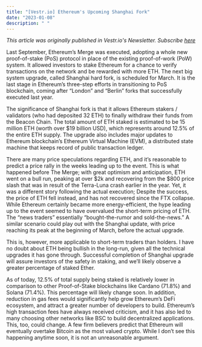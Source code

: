 ```yaml
---
title: "[Vestr.io] Ethereum's Upcoming Shanghai Fork"
date: "2023-01-08"
description: " "
---
```


<i>This article was originally published in Vestr.io's Newsletter. Subscribe <a href="https://www.vestr.io/" target="_blank">here</a></i>

Last September, Ethereum’s Merge was executed, adopting a whole new proof-of-stake (PoS) protocol in place of the existing proof-of-work (PoW) system. It allowed investors to stake Ethereum for a chance to verify transactions on the network and be rewarded with more ETH. The next big system upgrade, called Shanghai hard fork, is scheduled for March. It is the last stage in Ethereum’s three-step efforts in transitioning to PoS blockchain, coming after “London” and “Berlin” forks that successfully executed last year.

The significance of Shanghai fork is that it allows Ethereum stakers / validators (who had deposited 32 ETH) to finally withdraw their funds from the Beacon Chain. The total amount of ETH staked is estimated to be 15 million ETH (worth over $19 billion USD), which represents around 12.5% of the entire ETH supply. The upgrade also includes major updates to Ethereum blockchain’s Ethereum Virtual Machine (EVM), a distributed state machine that keeps record of public transaction ledger.

There are many price speculations regarding ETH, and it’s reasonable to predict a price rally in the weeks leading up to the event. This is what happened before The Merge; with great optimism and anticipation, ETH went on a bull run, peaking at over $2k and recovering from the $800 price slash that was in result of the Terra-Luna crash earlier in the year. Yet, it was a different story following the actual execution; Despite the success, the price of ETH fell instead, and has not recovered since the FTX collapse. While Ethereum certainly became more energy-efficient, the hype leading up to the event seemed to have overvalued the short-term pricing of ETH. The “news traders” essentially “bought-the-rumor and sold-the-news.” A similar scenario could play out with the Shanghai update, with price reaching its peak at the beginning of March, before the actual upgrade.

This is, however, more applicable to short-term traders than holders. I have no doubt about ETH being bullish in the long-run, given all the technical upgrades it has gone through. Successful completion of Shanghai upgrade will assure investors of the safety in staking, and we’ll likely observe a greater percentage of staked Ether.

As of today, 12.5% of total supply being staked is relatively lower in comparison to other Proof-of-Stake blockchains like Cardano (71.8%) and Solana (71.4%). This percentage will likely change soon. In addition, reduction in gas fees would significantly help grow Ethereum’s DeFi ecosystem, and attract a greater number of developers to build. Ethereum’s high transaction fees have always received criticism, and it has also led to many choosing other networks like BSC to build decentralized applications. This, too, could change. A few firm believers predict that Ethereum will eventually overtake Bitcoin as the most valued crypto. While I don’t see this happening anytime soon, it is not an unreasonable argument.